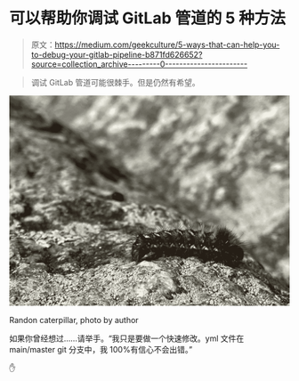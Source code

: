 # 可以帮助你调试 GitLab 管道的 5 种方法

> 原文：<https://medium.com/geekculture/5-ways-that-can-help-you-to-debug-your-gitlab-pipeline-b871fd626652?source=collection_archive---------0----------------------->

> 调试 GitLab 管道可能很棘手。但是仍然有希望。

![](img/51e0a93fd9bd4c38363b6d907a515cb4.png)

Randon caterpillar, photo by author

如果你曾经想过……请举手。“我只是要做一个快速修改。yml 文件在 main/master git 分支中，我 100%有信心不会出错。”

✋